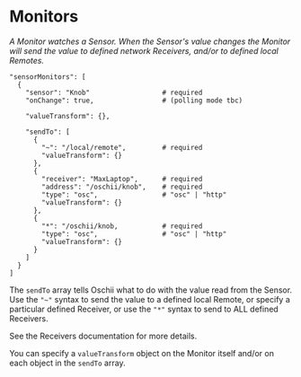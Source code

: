 # Monitors

_A Monitor watches a Sensor. When the Sensor's value changes
the Monitor will send
the value to defined network Receivers, and/or to
defined local Remotes._


```
"sensorMonitors": [
  {
    "sensor": "Knob"                  # required
    "onChange": true,                 # (polling mode tbc)
    
    "valueTransform": {},
    
    "sendTo": [
      {
        "~": "/local/remote",         # required
        "valueTransform": {}
      },
      {
        "receiver": "MaxLaptop",      # required
        "address": "/oschii/knob",    # required
        "type": "osc",                # "osc" | "http"
        "valueTransform": {}
      },
      {
        "*": "/oschii/knob,           # required
        "type": "osc",                # "osc" | "http"
        "valueTransform": {}
      }
    ]
  }
]
```

The `sendTo` array tells Oschii what to do with the value read from the Sensor.
Use the `"~"` syntax to send the value to a defined local Remote, or specify
a particular defined Receiver, or use the `"*"` syntax to send to ALL defined 
Receivers.

See the Receivers documentation for more details.

You can specify a `valueTransform` object on the Monitor itself and/or on 
each object in the `sendTo` array.